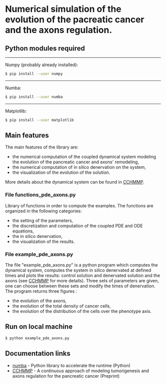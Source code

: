 # Numerical simulation of the evolution of the pacreatic cancer and the axons regulation.

## Python modules required
---
Numpy (probably already installed):
```sh
$ pip install --user numpy
```
---
Numba:
```sh
$ pip install --user numba
```
---
Matplotlib:
```sh
$ pip install --user matplotlib
```
## Main features

The main features of the library are:
* the numerical computation of the coupled dynamical system modeling the evolution of the pancreatic cancer and axons' remodeling,
*  the numerical computation of in silico denervation on the system,
* the visualization of the evolution of the solution.

More details about the dynamical system can be found in [CCHMMP](https://hal.inrae.fr/hal-04527648).

### File functions_pde_axons.py

Library of functions in order to compute the examples. The functions are organized in the following categories:
* the setting of the parameters,
* the discretization and computation of the coupled PDE and ODE equations,
* the in silico denervation,
* the visualization of the results.

### File example_pde_axons.py

The file "example_pde_axons.py" is a python program which computes the dynamical system, computes the system in silico denervated at defined times and plots the results: control solution and denervated solution and the axons (see [CCHMMP](https://hal.archives-ouvertes.fr/hal-02263522) for more details).
Three sets of parameters are given, one can choose between these sets and modify the times of denervation. The program returns three figures :
* the evolution of the axons,
* the evolution of the total density of cancer cells,
* the evolution of the distribution of the cells over the phenotype axis.


## Run on local machine 
```sh
$ python example_pde_axons.py
```

## Documentation links

* [numba](https://numba.pydata.org/) - Python library to accelerate the runtime (Python)
* [CCHMMP](https://hal.inrae.fr/hal-04527648) - A continuous approach of modeling tumorigenesis and
axons regulation for the pancreatic cancer (Preprint)
